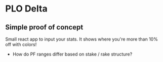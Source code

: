 # PLO Delta

## Simple proof of concept

Small react app to input your stats.
It shows where you're more than 10% off with colors!

- How do PF ranges differ based on stake / rake structure?
